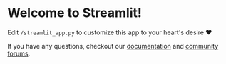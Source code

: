 # Welcome to Streamlit!

Edit `/streamlit_app.py` to customize this app to your heart's desire :heart:



If you have any questions, checkout our [documentation](https://docs.streamlit.io) and [community
forums](https://discuss.streamlit.io).
